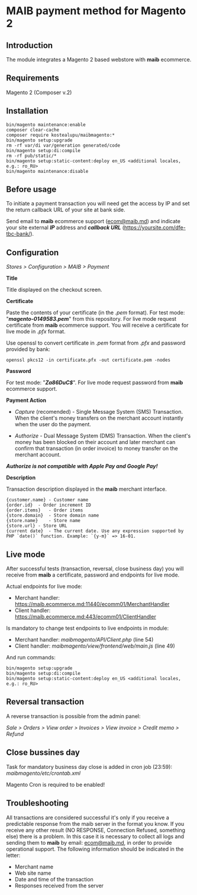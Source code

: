 # MAIB payment method for Magento 2

Introduction
------------
The module integrates a Magento 2 based webstore with **maib** ecommerce.

Requirements
------------
Magento 2 (Composer v.2)

Installation
------------
```
bin/magento maintenance:enable
composer clear-cache
composer require kostealupu/maibmagento:*
bin/magento setup:upgrade
rm -rf var/di var/generation generated/code
bin/magento setup:di:compile
rm -rf pub/static/*
bin/magento setup:static-content:deploy en_US <additional locales, e.g.: ro_RU>
bin/magento maintenance:disable
```
Before usage
-------------
To initiate a payment transaction you will need get the access by IP and set the return callback URL of your site at bank side.

Send email to **maib** ecommerce support (ecom@maib.md) and indicate your site external ***IP*** address and ***callback URL*** (https://yoursite.com/dfe-tbc-bank/).

Configuration
-------------
*Stores > Configuration > MAIB > Payment*

**Title**

Title displayed on the checkout screen.

**Certificate**

Paste the contents of your certificate (in the *.pem* format). For test mode: "***magento-0149583.pem***" from this repository. 
For live mode request certificate from <b>maib</b> ecommerce support. You will receive a certificate for live mode in *.pfx* format.

 Use openssl to convert certificate in *.pem* format from *.pfx* and password provided by bank:
 ```
 openssl pkcs12 -in certificate.pfx -out certificate.pem -nodes
 ```
**Password**

For test mode: "***Za86DuC$***". For live mode request password from **maib** ecommerce support.

**Payment Action**

* *Capture* (recomended) - Single Message System (SMS) Transaction. When the client's money transfers on the merchant account instantly when the user do the payment.

* *Authorize* - Dual Message System (DMS) Transaction. When the client's money has been blocked on their account and later merchant can confirm that transaction (in order invoice) to money transfer on the merchant account. 

***Authorize is not compatible with Apple Pay and Google Pay!***

**Description**

Transaction description displayed in the **maib** merchant interface.
```
{customer.name}	- Customer name
{order.id}	- Order increment ID
{order.items}	- Order items
{store.domain}	- Store domain name
{store.name}	- Store name
{store.url}	- Store URL
{current date}	- The current date. Use any expression supported by PHP `date()` function. Example: `{y-m}` => 16-01.
```
Live mode
-------------
After successful tests (transaction, reversal, close business day) you will receive from **maib** a certificate, password and endpoints for live mode.

Actual endpoints for live mode:
* Merchant handler: https://maib.ecommerce.md:11440/ecomm01/MerchantHandler
* Client handler: https://maib.ecommerce.md:443/ecomm01/ClientHandler

Is mandatory to change test endpoints to live endpoints in module:
* Merchant handler: *maibmagento/API/Client.php* (line 54)
* Client handler: *maibmagento/view/frontend/web/main.js* (line 49)

And run commands:
```
bin/magento setup:upgrade
bin/magento setup:di:compile
bin/magento setup:static-content:deploy en_US <additional locales, e.g.: ro_RU>
```
Reversal transaction
--------------------
A reverse transaction is possible from the admin panel:

*Sale > Orders > View order > Invoices > View invoice > Credit memo > Refund*

Close bussines day
-------------------
Task for mandatory business day close is added in cron job (23:59): *maibmagento/etc/crontab.xml*

Magento Cron is required to be enabled!

Troubleshooting
---------------

All transactions are considered successful it's only if you receive a predictable response from the maib server in
the format you know. If you receive any other result (NO RESPONSE, Connection Refused, something else) there
is a problem. In this case it is necessary to collect all logs and sending them to **maib** by email: ecom@maib.md, in
order to provide operational support. The following information should be indicated in the letter:
- Merchant name
- Web site name
- Date and time of the transaction 
- Responses received from the server







